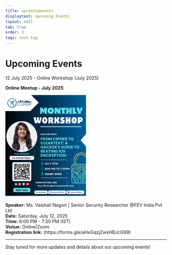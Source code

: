 ```yaml
---
title: upcomingevents
displaytext: Upcoming Events
layout: null
tab: true
order: 3
tags: next-tag
---
```


# Upcoming Events

<!-- [Coming Soon](assets/images/coming_soon_.gif) -->

<summary>12 July 2025 - Online Workshop (July 2025)</summary>
<p>
  <strong>Online Meetup - July 2025</strong>
  <br>
  <div>
    <img src="assets/images/events/July'25/Monthly workshop OWASP- July 12.png" alt="Event Poster" width="50%">
  </div> 
  <br>
  <strong>Speaker:</strong> Ms. Vaishali Nagori | Senior Security Researcher @FEV India Pvt Ltd
  <br>
  <strong>Date:</strong> Saturday, July 12, 2025
  <br>
  <strong>Time:</strong> 6:00 PM - 7:30 PM (IST)
  <br>
  <strong>Venue:</strong> Online|Zoom
  <br>
  <strong>Registration link:</strong> (https://forms.gle/aHxGqzjZwsHBJcG99)
</p>


---

Stay tuned for more updates and details about our upcoming events!
